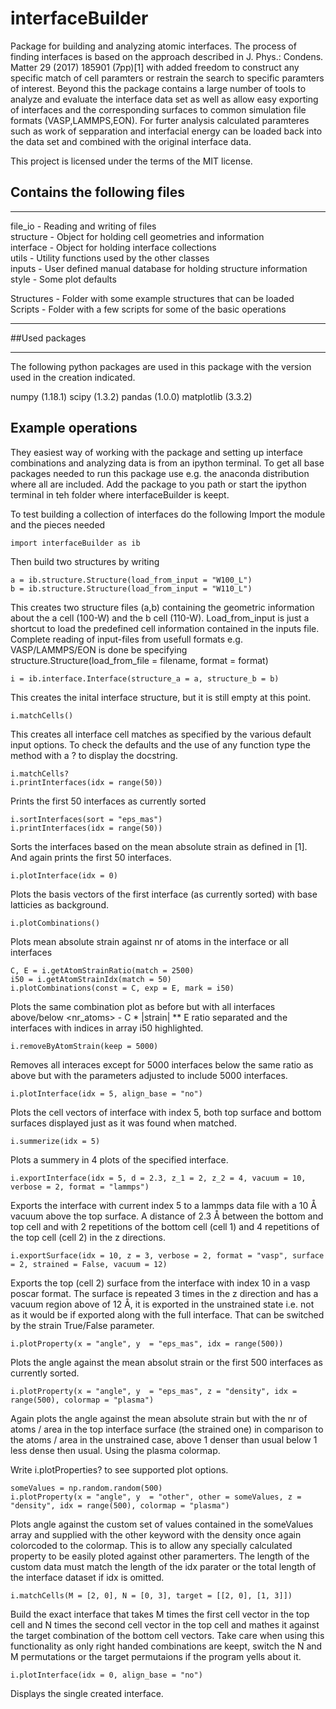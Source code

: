 # interfaceBuilder

Package for building and analyzing atomic interfaces. The process of finding interfaces
is based on the approach described in J. Phys.: Condens. Matter 29 (2017) 185901 (7pp)[1]
with added freedom to construct any specific match of cell paramters or restrain the search
to specific paramters of interest. Beyond this the package contains a large number of tools
to analyze and evaluate the interface data set as well as allow easy exporting of interfaces
and the corresponding surfaces to common simulation file formats (VASP,LAMMPS,EON). For furter
analysis calculated paramteres such as work of sepparation and interfacial energy can be 
loaded back into the data set and combined with the original interface data. 

This project is licensed under the terms of the MIT license.

## Contains the following files

----------------------------
file_io   - Reading and writing of files  
structure - Object for holding cell geometries and information  
interface - Object for holding interface collections  
utils     - Utility functions used by the other classes  
inputs    - User defined manual database for holding structure information  
style     - Some plot defaults  

Structures - Folder with some example structures that can be loaded  
Scripts    - Folder with a few scripts for some of the basic operations  

----------------------------

##Used packages

----------------------------
The following python packages are used in this package with the version used in the creation
indicated.

numpy (1.18.1)
scipy (1.3.2)
pandas (1.0.0)
matplotlib (3.3.2)

## Example operations

They easiest way of working with the package and setting up interface combinations
and analyzing data is from an ipython terminal. To get all base packages needed 
to run this package use e.g. the anaconda distribution where all are included.
Add the package to you path or start the ipython terminal in teh folder where 
interfaceBuilder is keept.
 
To test building a collection of interfaces do the following
Import the module and the pieces needed
```
import interfaceBuilder as ib
```
Then build two structures by writing
```
a = ib.structure.Structure(load_from_input = "W100_L")
b = ib.structure.Structure(load_from_input = "W110_L")
```
This creates two structure files (a,b) containing the geometric information about
the a cell (100-W) and the b cell (110-W). Load_from_input is just a shortcut 
to load the predefined cell information contained in the inputs file. Complete
reading of input-files from usefull formats e.g. VASP/LAMMPS/EON is done be specifying
structure.Structure(load_from_file = filename, format = format)
```
i = ib.interface.Interface(structure_a = a, structure_b = b)
```
This creates the inital interface structure, but it is still empty at this point.
```
i.matchCells()
```
This creates all interface cell matches as specified by the various default input options. To check the defaults
and the use of any function type the method with a ? to display the docstring.
```
i.matchCells?
i.printInterfaces(idx = range(50))
```
Prints the first 50 interfaces as currently sorted
```
i.sortInterfaces(sort = "eps_mas")
i.printInterfaces(idx = range(50))
```
Sorts the interfaces based on the mean absolute strain as defined in [1]. 
And again prints the first 50 interfaces.
```
i.plotInterface(idx = 0)
```
Plots the basis vectors of the first interface (as currently sorted) with base latticies as background.
```
i.plotCombinations()
```
Plots mean absolute strain against nr of atoms in the interface or all interfaces
```
C, E = i.getAtomStrainRatio(match = 2500)
i50 = i.getAtomStrainIdx(match = 50)
i.plotCombinations(const = C, exp = E, mark = i50)
```
Plots the same combination plot as before but with all interfaces above/below
<nr_atoms> - C * |strain| ** E ratio separated 
and the interfaces with indices in array i50 highlighted.
```
i.removeByAtomStrain(keep = 5000)
```
Removes all interaces except for 5000 interfaces below the same ratio as above but with the parameters adjusted
to include 5000 interfaces.
```
i.plotInterface(idx = 5, align_base = "no")
```
Plots the cell vectors of interface with index 5, both top surface and bottom surfaces displayed just as 
it was found when matched. 
```
i.summerize(idx = 5)
```
Plots a summery in 4 plots of the specified interface.
```
i.exportInterface(idx = 5, d = 2.3, z_1 = 2, z_2 = 4, vacuum = 10, verbose = 2, format = "lammps")
```
Exports the interface with current index 5 to a lammps data file with a 10 Å vacuum above the top surface. A distance of 2.3 Å between the bottom and top cell and with 2 repetitions of the bottom cell (cell 1) and 4 repetitions of the top cell (cell 2) in the z directions.
```
i.exportSurface(idx = 10, z = 3, verbose = 2, format = "vasp", surface = 2, strained = False, vacuum = 12)
```
Exports the top (cell 2) surface from the interface with index 10 in a vasp poscar format. The surface is repeated 3 times in the z direction and has a vacuum region above of 12 Å, it is exported in the unstrained state i.e. not as it would be if exported along with the full interface. That can be switched by the strain True/False parameter.
```
i.plotProperty(x = "angle", y  = "eps_mas", idx = range(500))
```
Plots the angle against the mean absolut strain or the first 500 interfaces as currently sorted.
```
i.plotProperty(x = "angle", y  = "eps_mas", z = "density", idx = range(500), colormap = "plasma")
```
Again plots the angle against the mean absolute strain but with the nr of atoms / area in the top interface surface (the strained one) in comparison 
to the atoms / area in the unstrained case, above 1 denser than usual below 1 less dense then usual. Using the plasma colormap.

Write i.plotProperties? to see supported plot options.
```
someValues = np.random.random(500)
i.plotProperty(x = "angle", y  = "other", other = someValues, z = "density", idx = range(500), colormap = "plasma")
```
Plots angle against the custom set of values contained in the someValues array and supplied with the other keyword with the density once again colorcoded to the colormap. This is to allow any specially calculated property to be easily ploted against other paramerters. The length of the custom data must match the length of the idx parater or the total length of the interface dataset if idx is omitted.
```
i.matchCells(M = [2, 0], N = [0, 3], target = [[2, 0], [1, 3]])
```
Build the exact interface that takes M times the first cell vector in the top cell and N times the second
cell vector in the top cell and mathes it against the target combination of the bottom cell vectors. Take care when using this functionality as only right handed combinations are keept, switch the N and M permutations 
or the target permutaions if the program yells about it.
```
i.plotInterface(idx = 0, align_base = "no")
```
Displays the single created interface.